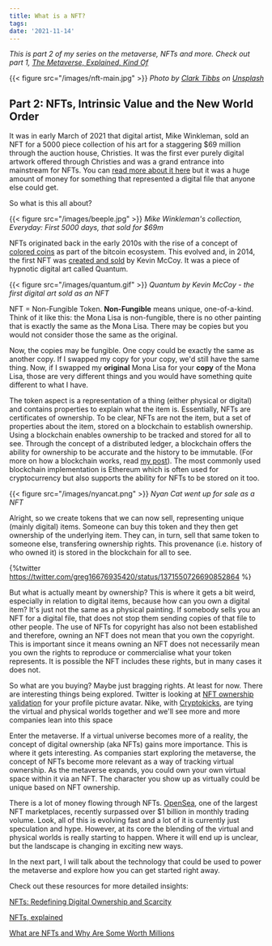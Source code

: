 ```yaml
---
title: What is a NFT?
tags:
date: '2021-11-14'
---
```

*This is part 2 of my series on the metaverse, NFTs and more. Check out part 1, [The Metaverse, Explained, Kind Of](https://www.johndehavilland.com/blog/2021/10/27/metaverse-explained.html)*

{{< figure src="/images/nft-main.jpg" >}}
*Photo by <a href="https://unsplash.com/@clarktibbs?utm_source=unsplash&utm_medium=referral&utm_content=creditCopyText">Clark Tibbs</a> on <a href="https://unsplash.com/s/photos/future?utm_source=unsplash&utm_medium=referral&utm_content=creditCopyText">Unsplash</a>*

## Part 2: NFTs, Intrinsic Value and the New World Order

It was in early March of 2021 that digital artist, Mike Winkleman, sold an NFT for a 5000 piece collection of his art for a staggering $69 million through the auction house, Christies. It was the first ever purely digital artwork offered through Christies and was a grand entrance into mainstream for NFTs. You can [read more about it here](https://www.christies.com/features/Monumental-collage-by-Beeple-is-first-purely-digital-artwork-NFT-to-come-to-auction-11510-7.aspx) but it was a huge amount of money for something that represented a digital file that anyone else could get. 

So what is this all about?
<!--more-->

{{< figure src="/images/beeple.jpg" >}}
*Mike Winkleman's collection, Everyday: First 5000 days, that sold for $69m*

NFTs originated back in the early 2010s with the rise of a concept of [colored coins](https://www.coindesk.com/markets/2013/06/14/colored-coins-paint-sophisticated-future-for-bitcoin/) as part of the bitcoin ecosystem. This evolved and, in 2014, the first NFT was [created and sold](https://www.sothebys.com/en/buy/auction/2021/natively-digital-a-curated-nft-sale-2/quantum) by Kevin McCoy. It was a piece of hypnotic digital art called Quantum.

{{< figure src="/images/quantum.gif" >}}
*Quantum by Kevin McCoy - the first digital art sold as an NFT*

NFT = Non-Fungible Token. **Non-Fungible** means unique, one-of-a-kind. Think of it like this: the Mona Lisa is non-fungible, there is no other painting that is exactly the same as the Mona Lisa. There may be copies but you would not consider those the same as the original. 

Now, the copies may be fungible. One copy could be exactly the same as another copy. If I swapped my copy for your copy, we'd still have the same thing. Now, if I swapped my **original** Mona Lisa for your **copy** of the Mona Lisa, those are very different things and you would have something quite different to what I have.

The token aspect is a representation of a thing (either physical or digital) and contains properties to explain what the item is. Essentially, NFTs are certificates of ownership. To be clear, NFTs are not the item, but a set of properties about the item, stored on a blockchain to establish ownership. Using a blockchain enables ownership to be tracked and stored for all to see. Through the concept of a distributed ledger, a blockchain offers the ability for ownership to be accurate and the history to be immutable. (For more on how a blockchain works, read [my post](https://www.johndehavilland.com/blog/2018/03/16/blockchain-explained-simply.html)). The most commonly used blockchain implementation is Ethereum which is often used for cryptocurrency but also supports the ability for NFTs to be stored on it too.

{{< figure src="/images/nyancat.png" >}}
*Nyan Cat went up for sale as a NFT*

Alright, so we create tokens that we can now sell, representing unique (mainly digital) items. Someone can buy this token and they then get ownership of the underlying item. They can, in turn, sell that same token to someone else, transfering ownership rights. This provenance (i.e. history of who owned it) is stored in the blockchain for all to see. 

{%twitter https://twitter.com/greg16676935420/status/1371550726690852864 %}

But what is actually meant by ownership? This is where it gets a bit weird, especially in relation to digital items, because how can you own a digital item? It's just not the same as a physical painting. If somebody sells you an NFT for a digital file, that does not stop them sending copies of that file to other people. The use of NFTs for copyright has also not been established and therefore, owning an NFT does not mean that you own the copyright. This is important since it means owning an NFT does not necessarily mean you own the rights to reproduce or commercialise what your token represents. It is possible the NFT includes these rights, but in many cases it does not.

So what are you buying? Maybe just bragging rights. At least for now. There are interesting things being explored. Twitter is looking at [NFT ownership validation](https://www.socialmediatoday.com/news/twitter-shares-first-look-at-coming-nft-integration-for-profile-images/607425/) for your profile picture avatar. Nike, with [Cryptokicks](https://thenextweb.com/news/nike-blockchain-sneakers-cryptokick-patent), are tying the virtual and physical worlds together and we'll see more and more companies lean into this space

Enter the metaverse. If a virtual universe becomes more of a reality, the concept of digital ownership (aka NFTs) gains more importance. This is where it gets interesting. As companies start exploring the metaverse, the concept of NFTs become more relevant as a way of tracking virtual ownership. As the metaverse expands, you could own your own virtual space within it via an NFT. The character you show up as virtually could be unique based on NFT ownership. 

There is a lot of money flowing through NFTs. [OpenSea](https://opensea.io/), one of the largest NFT marketplaces, recently surpassed over $1 billion in monthly trading volume. Look, all of this is evolving fast and a lot of it is currently just speculation and hype. However, at its core the blending of the virtual and physical worlds is really starting to happen. Where it will end up is unclear, but the landscape is changing in exciting new ways.

In the next part, I will talk about the technology that could be used to power the metaverse and explore how you can get started right away.

Check out these resources for more detailed insights:

[NFTs: Redefining Digital Ownership and Scarcity](https://www.sothebys.com/en/articles/nfts-redefining-digital-ownership-and-scarcity)

[NFTs, explained](https://www.theverge.com/22310188/nft-explainer-what-is-blockchain-crypto-art-faq)

[What are NFTs and Why Are Some Worth Millions](https://www.bbc.com/news/technology-56371912)




